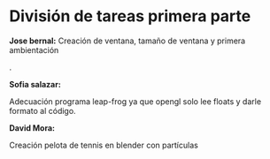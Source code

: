 <!DOCTYPE html>
<html>
<body>

<h1>División de tareas primera parte</h1>
<b>Jose bernal:</b> Creación de ventana, tamaño de ventana y primera ambientación <p>.</p>
<b>Sofia salazar:</b> <p>Adecuación programa leap-frog ya que opengl solo lee floats y darle formato al código.</p>
<b>David Mora:</b> <p>Creación pelota de tennis en blender con partículas</p>


</body>
</html>